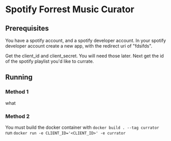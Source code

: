 # Spotify Forrest Music Curator

## Prerequisites

You have a spotify account, and a spotify developer account. In your spotify developer account create a new app, with the redirect uri of "fdsifds".

Get the client_id and client_secret. You will need those later. Next get the id of the spotify playlist you'd like to currate.

## Running

### Method 1
what

### Method 2
You must build the docker container with `docker build . --tag currator`
run `docker run -e CLIENT_ID='<CLIENT_ID>' -e currator`
